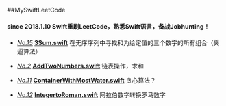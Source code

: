 ##MySwiftLeetCode
####   since 2018.1.10  Swift重刷LeetCode，熟悉Swift语言，备战Jobhunting！

- [*No.15*](https://leetcode.com/problems/3sum/description/ "problem")    [**3Sum.swift**](https://github.com/1990yanjing/MySwiftLeetCode/blob/master/MySwiftLeetCode/LeetCodeTrainning/3Sum.swift "code") 在无序序列中寻找和为给定值的三个数字的所有组合（夹逼算法）

- [*No.2*](https://leetcode.com/problems/add-two-numbers/description/ "problem")    [**AddTwoNumbers.swift**](https://github.com/1990yanjing/MySwiftLeetCode/blob/master/MySwiftLeetCode/LeetCodeTrainning/AddTwoNumbers.swift "code") 链表操作，求和

- [*No.11*](https://leetcode.com/problems/container-with-most-water/description/ "problem")    [**ContainerWithMostWater.swift**](https://github.com/1990yanjing/MySwiftLeetCode/blob/master/MySwiftLeetCode/LeetCodeTrainning/ContainerWithMostWater.swift "code") 贪心算法？

- [*No.12*](https://leetcode.com/problems/integer-to-roman/description/ "problem")    [**IntegertoRoman.swift**](https://github.com/1990yanjing/MySwiftLeetCode/blob/master/MySwiftLeetCode/LeetCodeTrainning/IntegertoRoman.swift "code") 阿拉伯数字转换罗马数字

